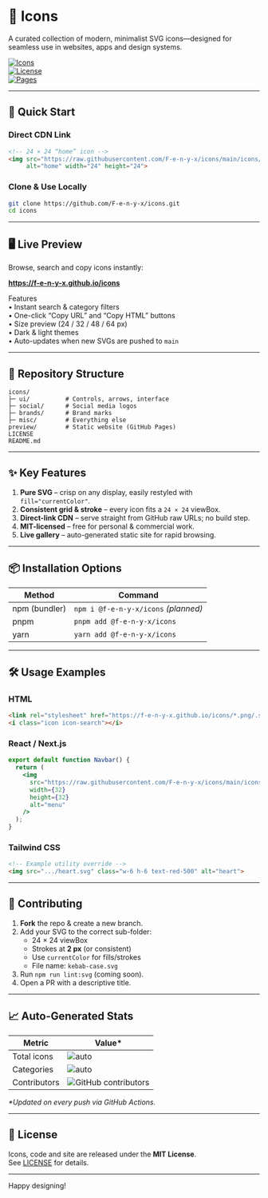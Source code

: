 # 🎨 Icons

A curated collection of modern, minimalist SVG icons—designed for seamless use in websites, apps and design systems.

[![Icons](https://img.shields.io/badge/icons-count-auto-blueviolet?logo=svg)](#icons)  
[![License](https://img.shields.io/badge/license-MIT-green)](LICENSE)  
[![Pages](https://img.shields.io/badge/live-preview-GitHub&nbsp;Pages-orange)](https://f-e-n-y-x.github.io/icons)

---

## 🚀 Quick Start

### Direct CDN Link

```html
<!-- 24 × 24 “home” icon -->
<img src="https://raw.githubusercontent.com/F-e-n-y-x/icons/main/icons/ui/home.svg"
     alt="home" width="24" height="24">
```

### Clone & Use Locally

```bash
git clone https://github.com/F-e-n-y-x/icons.git
cd icons
```

---

## 🖥️ Live Preview

Browse, search and copy icons instantly:

**https://f-e-n-y-x.github.io/icons**

Features  
• Instant search & category filters  
• One-click “Copy URL” and “Copy HTML” buttons  
• Size preview (24 / 32 / 48 / 64 px)  
• Dark & light themes  
• Auto-updates when new SVGs are pushed to `main`

---

## 📁 Repository Structure

```
icons/
├─ ui/          # Controls, arrows, interface
├─ social/      # Social media logos
├─ brands/      # Brand marks
├─ misc/        # Everything else
preview/        # Static website (GitHub Pages)
LICENSE
README.md
```

---

## ✨ Key Features

1. **Pure SVG** – crisp on any display, easily restyled with `fill="currentColor"`.  
2. **Consistent grid & stroke** – every icon fits a `24 × 24` viewBox.  
3. **Direct-link CDN** – serve straight from GitHub raw URLs; no build step.  
4. **MIT-licensed** – free for personal & commercial work.  
5. **Live gallery** – auto-generated static site for rapid browsing.  

---

## 📦 Installation Options

| Method | Command |
|--------|---------|
| npm (bundler) | `npm i @f-e-n-y-x/icons` _(planned)_ |
| pnpm | `pnpm add @f-e-n-y-x/icons` |
| yarn | `yarn add @f-e-n-y-x/icons` |

---

## 🛠️ Usage Examples

### HTML

```html
<link rel="stylesheet" href="https://f-e-n-y-x.github.io/icons/*.png/.svg">
<i class="icon icon-search"></i>
```

### React / Next.js

```jsx
export default function Navbar() {
  return (
    <img
      src="https://raw.githubusercontent.com/F-e-n-y-x/icons/main/icons/ui/*.png/.svg"
      width={32}
      height={32}
      alt="menu"
    />
  );
}
```

### Tailwind CSS

```html
<!-- Example utility override -->
<img src=".../heart.svg" class="w-6 h-6 text-red-500" alt="heart">
```

---

## 🤝 Contributing

1. **Fork** the repo & create a new branch.  
2. Add your SVG to the correct sub-folder:  
   * 24 × 24 viewBox  
   * Strokes at **2 px** (or consistent)  
   * Use `currentColor` for fills/strokes  
   * File name: `kebab-case.svg`  
3. Run `npm run lint:svg` (coming soon).  
4. Open a PR with a descriptive title.

---

## 📈 Auto-Generated Stats

| Metric | Value* |
|--------|--------|
| Total icons | ![auto](https://img.shields.io/badge/dynamic/json?label=&url=https%3A%2F%2Fraw.githubusercontent.com%2FF-e-n-y-x%2Ficons%2Fmain%2Fpreview%2Fstats.json&query=%24.total&color=blue) |
| Categories  | ![auto](https://img.shields.io/badge/dynamic/json?label=&url=https%3A%2F%2Fraw.githubusercontent.com%2FF-e-n-y-x%2Ficons%2Fmain%2Fpreview%2Fstats.json&query=%24.categories&color=blue) |
| Contributors | ![GitHub contributors](https://img.shields.io/github/contributors/F-e-n-y-x/icons) |

_\*Updated on every push via GitHub Actions._

---

## 📜 License

Icons, code and site are released under the **MIT License**.  
See [LICENSE](LICENSE) for details.

---
 
Happy designing!
